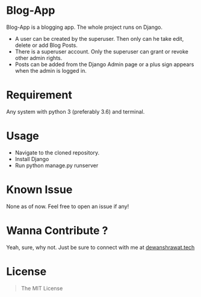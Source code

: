 # Blog-App
Blog-App is a blogging app. The whole project runs on Django.
- A user can be created by the superuser. Then only can he take edit, delete or add Blog Posts.
- There is a superuser account. Only the superuser can grant or revoke other admin rights.
- Posts can be added from the Django Admin page or a plus sign appears when the admin is logged in.

# Requirement
Any system with python 3 (preferably 3.6) and terminal.

# Usage
- Navigate to the cloned repository.
- Install Django
- Run python manage.py runserver

# Known Issue
None as of now. Feel free to open an issue if any!

# Wanna Contribute ?
Yeah, sure, why not. Just be sure to connect with me at [dewanshrawat.tech](https://dewanshrawat.tech)

# License
> The MIT License
